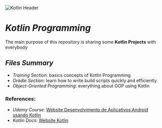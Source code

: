 ![Kotlin Header](https://miro.medium.com/v2/resize:fit:1400/1*KEcGysVAlWoJA8U_FoUzrg.png)
# *Kotlin Programming*
The main purpose of this repository is sharing some **Kotlin Projects** with everybody 
## *Files Summary*
 - *Training Section*: basics concepts of Kotlin Programming
 - *Gradle Section*: learn how to write build scripts quickly and efficiently 
 - *Object-Oriented Programming*: everything about OOP using Kotlin

### References:
- *Udemy Course*: [Website Desenvolvimento de Aplicativos Android usando Kotlin](https://www.udemy.com/course/curso-desenvolvedor-kotlin/)
- *Kotlin Docs*: [Website Kotlin](https://kotlinlang.org/docs/home.html)

